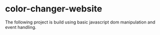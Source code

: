 # color-changer-website
The following project is build using basic javascript dom manipulation and event handling.
